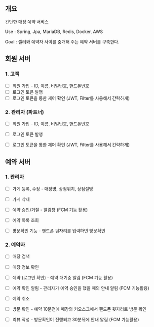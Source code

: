 ## 개요
간단한 매장 예약 서비스 

Use : Spring, Jpa, MariaDB, Redis, Docker, AWS

Goal : 셀러와 예약자 사이를 중개해 주는 예약 서버를 구축한다. 

## 회원 서버 

### 1. 고객
- [ ] 회원 가입 - ID, 이름, 비밀번호, 핸드폰번호
- [ ] 로그인 토큰 발행
- [ ] 로그인 토큰을 통한 제어 확인 (JWT, Filter를 사용해서 간략하게)

### 2. 관리자 (파트너)
- [ ] 회원 가입 - ID, 이름, 비밀번호, 핸드폰번호 
- [ ] 로그인 토큰 발행
- [ ] 로그인 토큰을 통한 제어 확인 (JWT, Filter를 사용해서 간략하게)




## 예약 서버

### 1. 관리자 
- [ ] 가게 등록, 수정 - 매장명, 상점위치, 상점설명
- [ ] 가게 삭제
- [ ] 예약 승인/거절 - 알림창 (FCM 기능 활용) 
- [ ] 예약 목록 조회
- [ ] 방문확인 기능 - 핸드폰 뒷자리를 입력하면 방문확인


### 2. 예약자
- [ ] 매장 검색
- [ ] 매장 정보 확인
- [ ] 예약 (로그인 확인) - 예약 대기중 알람 (FCM 기능 활용)
- [ ] 예약 확인 알림 - 관리자가 예약 승인을 했을 때의 안내 알림 (FCM 기능활용)
- [ ] 예약 취소
- [ ] 방문 확인 - 예약 10분전에 매장의 키오스크에서 핸드폰 뒷자리로 방문 확인
- [ ] 리뷰 작성 - 방문확인이 진행되고 30분뒤에 안내 알림 (FCM 기능활용)


















